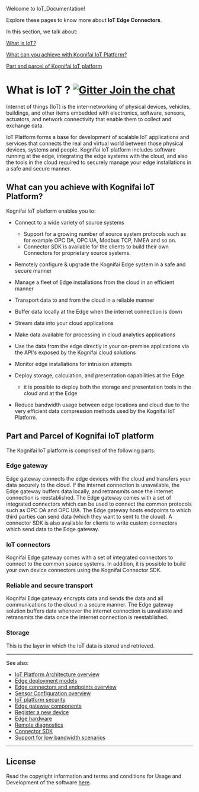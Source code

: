 Welcome to IoT_Documentation! 

Explore these pages to know more about **IoT Edge Connectors**. 


In this section, we talk about:

[What is IoT?](#what-is-iot-----)

[What can you achieve with Kognifai IoT Platform?](#what-can-you-achieve-with-kognifai-iot-platform)

[Part and parcel of Kognifai IoT platform](#part-and-parcel-of-kognifai-iot-platform) 



# What is IoT ?    [![Gitter Join the chat](https://badges.gitter.im/Join%20Chat.svg)](https://gitter.im/kognifai/Lobby)

Internet of things (IoT) is the inter-networking of physical devices, vehicles, buildings, and other items embedded with electronics, software, sensors, actuators, and network connectivity that enable them to collect and exchange data. 

IoT Platform forms a base for development of scalable IoT applications and services that connects the real and virtual world between those physical devices, systems and people. Kognifai IoT platform includes software running at the edge, integrating the edge systems with the cloud, and also the tools in the cloud required to securely manage your edge installations in a safe and secure manner.

## What can you achieve with Kognifai IoT Platform?

Kognifai IoT platform enables you to:
- Connect to a wide variety of source systems
    - Support for a growing number of source system protocols such as for example OPC DA, OPC UA, Modbus TCP, NMEA and so on.
    - Connector SDK is available for the clients to build their own Connectors for proprietary source systems.

- Remotely configure & upgrade the Kognifai Edge system in a safe and secure manner
- Manage a fleet of Edge installations from the cloud in an efficient manner
- Transport data to and from the cloud in a reliable manner
- Buffer data locally at the Edge when the internet connection is down
- Stream data into your cloud applications 
- Make data available for processing in cloud analytics applications
- Use the data from the edge directly in your on-premise applications via the API's exposed by the Kognifai cloud solutions
- Monitor edge installations for intrusion attempts
- Deploy storage, calculation, and presentation capabilities at the Edge
    - it is possible to deploy both the storage and presentation tools in the cloud and at the Edge
- Reduce bandwidth usage between edge locations and cloud due to the very efficient data compression methods used by the Kognifai IoT Platform.

## Part and Parcel of Kognifai IoT platform

The Kognifai IoT platform is comprised of the following parts:

### Edge gateway
Edge gateway connects the edge devices with the cloud and transfers your data securely to the cloud. If the internet connection is unavailable, the Edge gateway buffers data locally, and retransmits once the internet connection is reestablished. The Edge gateway comes with a set of integrated connectors which can be used to connect the common protocols such as OPC DA and OPC U/A.  The Edge gateway hosts endpoints to which third parties can send data (which they want to sent to the cloud). A connector SDK is also available for clients to write custom connectors which send data to the Edge gateway.

### IoT connectors

Kognifai Edge gateway comes with a set of integrated connectors to connect to the common source systems. In addition, it is possible to build your own device connectors using the Kognifai Connector SDK. 

### Reliable and secure transport

Kognifai Edge gateway encrypts data and sends  the data and all communications to the cloud in a secure manner. The Edge gateway solution buffers data whenever the internet connection is uavailable and retransmits the data once the internet connection is reestablished.

### Storage

This is the layer in which the IoT data is stored and retrieved. 



--------------------------------------------------------------------------------------------------------------------------
See also:
- [IoT Platform Architecture overview](IoT%20Documentation/Overview%20-%20IoT%20Platform%20Architecture%20Overview.md)
- [Edge deployment models](https://github.com/kognifai/IoT/blob/master/IoT%20Documentation/Overview%20-%20Edge%20Deployment%20Models.md)
- [Edge connectors and endpoints overview](IoT%20Documentation/Overview%20%20Connectors%20and%20Endpoints%20.md)
- [Sensor Configuration overview](IoT%20Documentation/Overview%20-%20Sensor%20Configuration%20Overview.md)
- [IoT platform security](IoT%20Documentation/Overview%20-%20Security.md)
- [Edge gateway components](IoT%20Documentation/Edge%20Gateway%20Components.md)
- [Register a new device](IoT%20Documentation/Deploy-%20register%20a%20new%20edge%20device.md)
- [Edge hardware](IoT%20Documentation/Edge%20Hardware.md)
- [Remote diagnostics](IoT%20Documentation/Remote%20Diagnostics.md)
- [Connector SDK](SDK%20Documentation/readme.md)
- [Support for low bandwidth scenarios](IoT%20Documentation/Support%20for%20low%20bandwidth%20scenarios.md)
--------------------------------------------------------------------------------------------------------------------------



## License
Read the copyright information and terms and conditions for Usage and Development of the software [here](https://github.com/kognifai/Kognifai/blob/master/License.md#copyright--year-kongsberg-digital-as).



